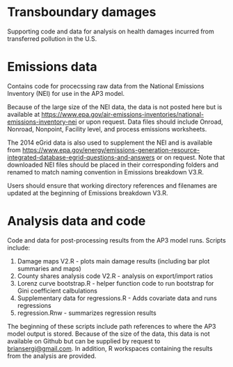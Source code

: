# Transboundary damages
Supporting code and data for analysis on health damages incurred from transferred pollution in the U.S.

# Emissions data
Contains code for procecssing raw data from the National Emissions Inventory (NEI) for use in the AP3 model.

Because of the large size of the NEI data, the data is not posted here but is available at https://www.epa.gov/air-emissions-inventories/national-emissions-inventory-nei or upon request. Data files should include Onroad, Nonroad, Nonpoint, Facility level, and process emissions worksheets. 

The 2014 eGrid data is also used to supplement the NEI and is available from https://www.epa.gov/energy/emissions-generation-resource-integrated-database-egrid-questions-and-answers or on request. Note that downloaded NEI files should be placed in their corresponding folders and renamed to match naming convention in Emissions breakdown V3.R.

Users should ensure that working directory references and filenames are updated at the beginning of Emissions breakdown V3.R.

# Analysis data and code
Code and data for post-processing results from the AP3 model runs. Scripts include:

1. Damage maps V2.R - plots main damage results (including bar plot summaries and maps)
2. County shares analysis code V2.R - analysis on export/import ratios
3. Lorenz curve bootstrap.R - helper function code to run bootstrap for Gini coefficient calbulations
4. Supplementary data for regressions.R - Adds covariate data and runs regressions
5. regression.Rnw - summarizes regression results 

The beginning of these scripts include path references to where the AP3 model output is stored. Because of the size of the data, this data is not available on Github but can be supplied by request to briansergi@gmail.com. In addition, R workspaces containing the results from the analysis are provided. 


